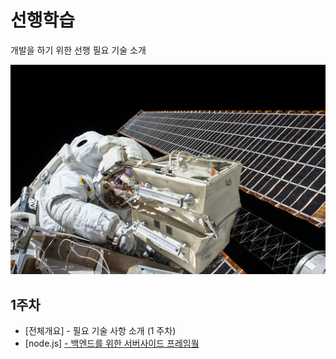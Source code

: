 # 선행학습

개발을 하기 위한 선행 필요 기술 소개

![Alternate text](https://raw.githubusercontent.com/ParkHyunjun/tutorial/master/images/clean/post-bg.jpg)

## 1주차
* [전체개요] - 필요 기술 사항 소개 (1 주차)
* [node.js] [- 백엔드를 위한 서버사이드 프레임웤](https://github.com/ParkHyunjun/tutorial/blob/master/node_js.md) 


